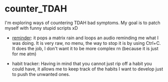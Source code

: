 # counter_TDAH
 I'm exploring ways of countering TDAH bad symptoms.
 My goal is to patch myself with funny stupid scripts xD

- [reminder](counter_TDAH/reminder): it pops a matrix rain and loops an audio reminding me what I was doing. It is very raw, no menu, the way to stop it is by using Ctrl+C. It does the job, I don't want it to be more complex rn (because it is just for me atm)

- habit tracker: Having in mind that you cannot just rip off a habit you could have, it allows me to keep track of the habits I want to develop just to push the unwanted ones.